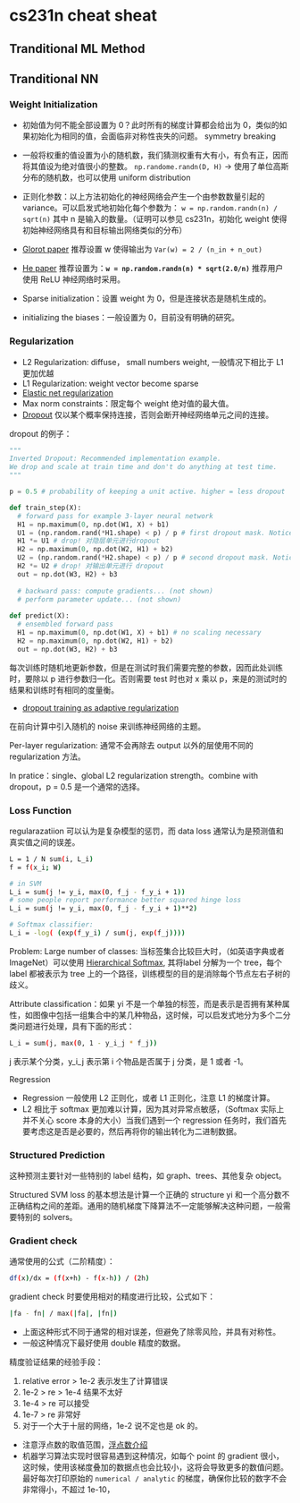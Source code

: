 # cs231n cheat sheat

## Tranditional ML Method

## Tranditional NN

### Weight Initialization

+ 初始值为何不能全部设置为 0？此时所有的梯度计算都会给出为 0，类似的如果初始化为相同的值，会面临非对称性丧失的问题。 symmetry breaking
+ 一般将权重的值设置为小的随机数，我们猜测权重有大有小，有负有正，因而将其值设为绝对值很小的整数。 `np.randome.randn(D, H)` -> 使用了单位高斯分布的随机数，也可以使用 uniform distribution
+ 正则化参数：以上方法初始化的神经网络会产生一个由参数数量引起的 variance。可以启发式地初始化每个参数为： `w = np.random.randn(n) / sqrt(n)` 其中 n 是输入的数量。（证明可以参见 cs231n，初始化 weight 使得初始神经网络具有和目标输出网络类似的分布）
+ [Glorot paper](http://proceedings.mlr.press/v9/glorot10a/glorot10a.pdf) 推荐设置 w 使得输出为 `Var(w) = 2 / (n_in + n_out)`
+ [He paper](https://arxiv.org/pdf/1502.01852.pdf) 推荐设置为：**`w = np.random.randn(n) * sqrt(2.0/n)`** 推荐用户使用 ReLU 神经网络时采用。

+ Sparse initialization：设置 weight 为 0，但是连接状态是随机生成的。
+ initializing the biases：一般设置为 0，目前没有明确的研究。

### Regularization

+ L2 Regularization: diffuse， small numbers weight, 一般情况下相比于 L1 更加优越
+ L1 Regularization: weight vector become sparse
+ [Elastic net regularization](http://web.stanford.edu/~hastie/Papers/B67.2%20%282005%29%20301-320%20Zou%20&%20Hastie.pdf)
+ Max norm constraints：限定每个 weight 绝对值的最大值。
+ [Dropout](http://www.cs.toronto.edu/~rsalakhu/papers/srivastava14a.pdf) 仅以某个概率保持连接，否则会断开神经网络单元之间的连接。

dropout 的例子：
```python
""" 
Inverted Dropout: Recommended implementation example.
We drop and scale at train time and don't do anything at test time.
"""

p = 0.5 # probability of keeping a unit active. higher = less dropout

def train_step(X):
  # forward pass for example 3-layer neural network
  H1 = np.maximum(0, np.dot(W1, X) + b1)
  U1 = (np.random.rand(*H1.shape) < p) / p # first dropout mask. Notice /p!
  H1 *= U1 # drop! 对隐层单元进行dropout
  H2 = np.maximum(0, np.dot(W2, H1) + b2)
  U2 = (np.random.rand(*H2.shape) < p) / p # second dropout mask. Notice /p!
  H2 *= U2 # drop! 对输出单元进行 dropout
  out = np.dot(W3, H2) + b3
  
  # backward pass: compute gradients... (not shown)
  # perform parameter update... (not shown)
  
def predict(X):
  # ensembled forward pass
  H1 = np.maximum(0, np.dot(W1, X) + b1) # no scaling necessary
  H2 = np.maximum(0, np.dot(W2, H1) + b2)
  out = np.dot(W3, H2) + b3
```

每次训练时随机地更新参数，但是在测试时我们需要完整的参数，因而此处训练时，要除以 p 进行参数归一化。否则需要 test 时也对 x 乘以 p，来是的测试时的结果和训练时有相同的度量衡。

+ [dropout training as adaptive regularization](http://papers.nips.cc/paper/4882-dropout-training-as-adaptive-regularization.pdf)

在前向计算中引入随机的 noise 来训练神经网络的主题。

Per-layer regularization: 通常不会再除去 output 以外的层使用不同的 regularization 方法。

In pratice：single、global L2 regularization strength。combine with dropout，p = 0.5 是一个通常的选择。

### Loss Function

regularazatiion 可以认为是复杂模型的惩罚，而 data loss 通常认为是预测值和真实值之间的误差。

```sh
L = 1 / N sum(i, L_i)
f = f(x_i; W)

# in SVM
L_i = sum(j != y_i, max(0, f_j - f_y_i + 1))
# some people report performance better squared hinge loss
L_i = sum(j != y_i, max(0, f_j - f_y_i + 1)**2)

# Softmax classifier:
L_i = -log( (exp(f_y_i) / sum(j, exp(f_j))))
```

Problem: Large number of classes: 当标签集合比较巨大时，（如英语字典或者 ImageNet）可以使用 [Hierarchical Softmax](https://arxiv.org/pdf/1310.4546.pdf), 其将label 分解为一个 tree，每个 label 都被表示为 tree 上的一个路径，训练模型的目的是消除每个节点左右子树的歧义。

Attribute classification：如果 yi 不是一个单独的标签，而是表示是否拥有某种属性，如图像中包括一组集合中的某几种物品，这时候，可以启发式地分为多个二分类问题进行处理，具有下面的形式：

```sh
L_i = sum(j, max(0, 1 - y_i_j * f_j))
```

j 表示某个分类，y_i_j 表示第 i 个物品是否属于 j 分类，是 1 或者 -1。

Regression

+ Regression 一般使用 L2 正则化，或者 L1 正则化，注意 L1 的梯度计算。
+ L2 相比于 softmax 更加难以计算，因为其对异常点敏感，（Softmax 实际上并不关心 score 本身的大小）当我们遇到一个 regression 任务时，我们首先要考虑这是否是必要的，然后再将你的输出转化为二进制数据。

### Structured Prediction

这种预测主要针对一些特别的 label 结构，如 graph、trees、其他复杂 object。

Structured SVM loss 的基本想法是计算一个正确的 structure yi 和一个高分数不正确结构之间的差距。通用的随机梯度下降算法不一定能够解决这种问题，一般需要特别的 solvers。

### Gradient check

通常使用的公式（二阶精度）：

```sh
df(x)/dx = (f(x+h) - f(x-h)) / (2h)
```

gradient check 时要使用相对的精度进行比较，公式如下：

```sh
|fa - fn| / max(|fa|, |fn|)
```

+ 上面这种形式不同于通常的相对误差，但避免了除零风险，并具有对称性。
+ 一般这种情况下最好使用 double 精度的数据。

精度验证结果的经验手段：

1. relative error > 1e-2 表示发生了计算错误
1. 1e-2 > re > 1e-4 结果不太好
1. 1e-4 > re 可以接受
1. 1e-7 > re 非常好
1. 对于一个大于十层的网络，1e-2 说不定也是 ok 的。

+ 注意浮点数的取值范围，[浮点数介绍](http://docs.oracle.com/cd/E19957-01/806-3568/ncg_goldberg.html)
+ 机器学习算法实现时很容易遇到这种情况，如每个 point 的 gradient 很小，这时候，使用该梯度叠加的数据点也会比较小，这将会导致更多的数值问题。最好每次打印原始的 `numerical / analytic` 的梯度，确保你比较的数字不会非常得小，不超过 1e-10，